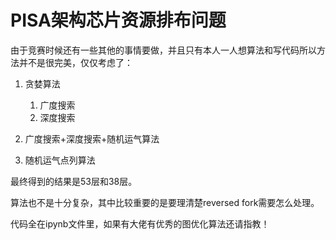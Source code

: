 # PISA架构芯片资源排布问题

由于竞赛时候还有一些其他的事情要做，并且只有本人一人想算法和写代码所以方法并不是很完美，仅仅考虑了：

1. 贪婪算法

    1. 广度搜索
    2. 深度搜索
  
2. 广度搜索+深度搜索+随机运气算法
3. 随机运气点列算法

最终得到的结果是53层和38层。

算法也不是十分复杂，其中比较重要的是要理清楚reversed fork需要怎么处理。

代码全在ipynb文件里，如果有大佬有优秀的图优化算法还请指教！
